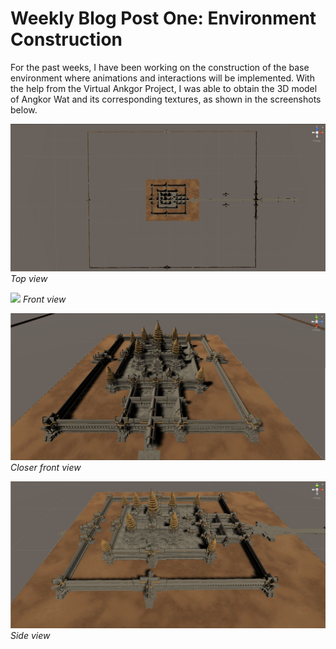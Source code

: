 # Weekly Blog Post One: Environment Construction

For the past weeks, I have been working on the construction of the base environment where animations and interactions will be implemented. With the help from the Virtual Ankgor Project, I was able to obtain the 3D model of Angkor Wat and its corresponding textures, as shown in the screenshots below. 

![](images/AngkorWat_top.png)
*Top view*

![](images/AnkgorWat_far.png)
*Front view*

![](images/AngkorWat_front.png)
*Closer front view*

![](images/AngkorWat_side.png)
*Side view*
